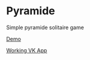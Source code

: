 # Pyramide
Simple pyramide solitaire game

[Demo](https://pyramide-game.zaq1xsw2.ru/index.html)

[Working VK App](https://vk.com/app6704584)
